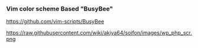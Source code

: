 ### Vim color scheme Based "BusyBee"

<https://github.com/vim-scripts/BusyBee>

https://raw.githubusercontent.com/wiki/akiya64/soifon/images/wp_php_scr.png

